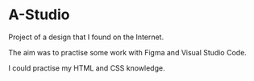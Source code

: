 # A-Studio

Project of a design that I found on the Internet.

The aim was to practise some work with Figma and Visual Studio Code.

I could practise my HTML and CSS knowledge.